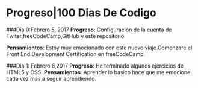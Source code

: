 # Progreso|100 Dias De Codigo

###Dia 0:Febrero 5, 2017
**Progreso**: Configuración de la cuenta de Twiter,freeCodeCamp,GitHub y este repositorio.
 
**Pensamientos**: Estoy muy emocionado con este nuevo viaje.Comenzare el Front End Development Certification en freeCodeCamp.

###Dia 1: Febrero 6,2017
**Progreso**: He terminado algunos ejercicios de HTML5 y CSS.
**Pensamientos**: Aprender lo basico hace que me emocione cada vez mas a seguir aprendiendo.
